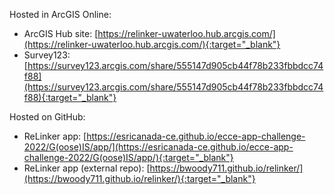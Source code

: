 Hosted in ArcGIS Online:

- ArcGIS Hub site: [https://relinker-uwaterloo.hub.arcgis.com/](https://relinker-uwaterloo.hub.arcgis.com/){:target="_blank"}
- Survey123: [https://survey123.arcgis.com/share/555147d905cb44f78b233fbbdcc74f88](https://survey123.arcgis.com/share/555147d905cb44f78b233fbbdcc74f88){:target="_blank"}

Hosted on GitHub:

- ReLinker app: [https://esricanada-ce.github.io/ecce-app-challenge-2022/G(oose)IS/app/](https://esricanada-ce.github.io/ecce-app-challenge-2022/G(oose)IS/app/){:target="_blank"}
- ReLinker app (external repo): [https://bwoody711.github.io/relinker/](https://bwoody711.github.io/relinker/){:target="_blank"}